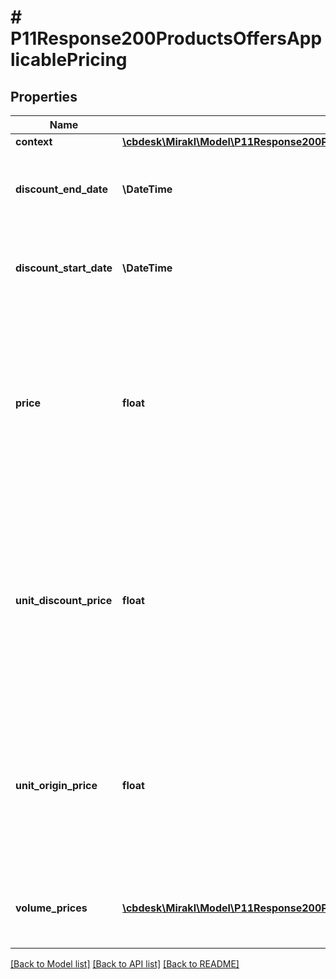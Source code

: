# # P11Response200ProductsOffersApplicablePricing

## Properties

Name | Type | Description | Notes
------------ | ------------- | ------------- | -------------
**context** | [**\cbdesk\Mirakl\Model\P11Response200ProductsOffersApplicablePricingContext**](P11Response200ProductsOffersApplicablePricingContext.md) |  | [optional]
**discount_end_date** | **\DateTime** | End date of the discount, or null if no discount exists or if the discount does not have an end date. | [optional]
**discount_start_date** | **\DateTime** | Start date of the discount, or null if no discount exists or if the discount does not have a start date. | [optional]
**price** | **float** | Price of the offer. &lt;br/&gt; For Dropship specifically: the purchasing price of the offer &lt;br/&gt; If a discount is defined and is currently active (within the validity interval), it represents the unit_discount_price. &lt;br/&gt; In other cases, it represents the unit_origin_price. | [optional]
**unit_discount_price** | **float** | Discount price for a quantity of one, i.e. the discount price for a quantity of one. &lt;br/&gt; For Dropship specifically: the discount purchasing price for a quantity of one &lt;br/&gt; Set to null if no discount is defined or if no discount price for a quantity of one is defined. | [optional]
**unit_origin_price** | **float** | Original price for a quantity of one, i.e. the price for a quantity of one regardless of the discounts. &lt;br/&gt; For Dropship specifically: the purchasing price for a quantity of one, also referred to as cost or wholesale price | [optional]
**volume_prices** | [**\cbdesk\Mirakl\Model\P11Response200ProductsOffersApplicablePricingVolumePrices[]**](P11Response200ProductsOffersApplicablePricingVolumePrices.md) | Volume prices for each quantity threshold. Returns at least the price for a quantity threshold of one. | [optional]

[[Back to Model list]](../../README.md#models) [[Back to API list]](../../README.md#endpoints) [[Back to README]](../../README.md)
